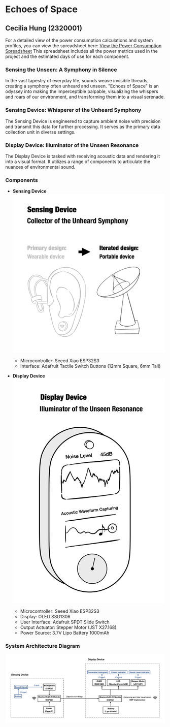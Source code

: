 # Echoes of Space

## Cecilia Hung (2320001)

For a detailed view of the power consumption calculations and system profiles, you can view the spreadsheet here:
[View the Power Consumption Spreadsheet](https://docs.google.com/spreadsheets/d/1GH_dmqcpy9LyMxHUE3kLtBWBAWlxp0ul/edit?usp=sharing&ouid=112464995598441446363&rtpof=true&sd=true)
This spreadsheet includes all the power metrics used in the project and the estimated days of use for each component.

### Sensing the Unseen: A Symphony in Silence

In the vast tapestry of everyday life, sounds weave invisible threads, creating a symphony often unheard and unseen. "Echoes of Space" is an odyssey into making the imperceptible palpable, visualizing the whispers and roars of our environment, and transforming them into a visual serenade.

### Sensing Device: Whisperer of the Unheard Symphony

The Sensing Device is engineered to capture ambient noise with precision and transmit this data for further processing. It serves as the primary data collection unit in diverse settings.

### Display Device: Illuminator of the Unseen Resonance

The Display Device is tasked with receiving acoustic data and rendering it into a visual format. It utilizes a range of components to articulate the nuances of environmental sound.


### Components

- **Sensing Device**
![Sensing Device](images/sensing.jpg)
  - Microcontroller: Seeed Xiao ESP32S3
  - Interface: Adafruit Tactile Switch Buttons (12mm Square, 6mm Tall)


- **Display Device**
![Display Device](images/display.jpg)
  - Microcontroller: Seeed Xiao ESP32S3
  - Display: OLED SSD1306
  - User Interface: Adafruit SPDT Slide Switch
  - Output Actuator: Stepper Motor (JST X27.168)
  - Power Source: 3.7V Lipo Battery 1000mAh

### System Architecture Diagram
![System Architecture](images/diagram.jpg)

